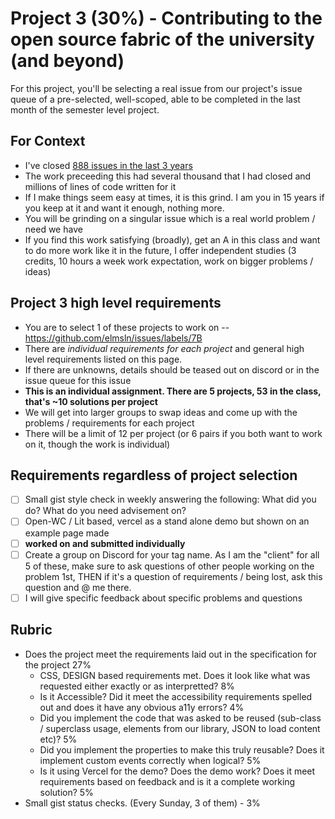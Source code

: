 # Project 3 (30%) - Contributing to the open source fabric of the university (and beyond)

For this project, you'll be selecting a real issue from our project's issue queue of a pre-selected, well-scoped, able to be completed in the last month of the semester level project.

## For Context
- I've closed [888 issues in the last 3 years](https://github.com/elmsln/issues/issues?q=assignee%3Abtopro+is%3Aopen)
- The work preceeding this had several thousand that I had closed and millions of lines of code written for it
- If I make things seem easy at times, it is this grind. I am you in 15 years if you keep at it and want it enough, nothing more.
- You will be grinding on a singular issue which is a real world problem / need we have
- If you find this work satisfying (broadly), get an A in this class and want to do more work like it in the future, I offer independent studies (3 credits, 10 hours a week work expectation, work on bigger problems / ideas)

## Project 3 high level requirements
- You are to select 1 of these projects to work on -- https://github.com/elmsln/issues/labels/7B
- There are _individual requirements for each project_ and general high level requirements listed on this page.
- If there are unknowns, details should be teased out on discord or in the issue queue for this issue
- **This is an individual assignment. There are 5 projects, 53 in the class, that's ~10 solutions per project** 
- We will get into larger groups to swap ideas and come up with the problems / requirements for each project
- There will be a limit of 12 per project (or 6 pairs if you both want to work on it, though the work is individual)

## Requirements regardless of project selection
- [ ] Small gist style check in weekly answering the following: What did you do? What do you need advisement on?
- [ ] Open-WC / Lit based, vercel as a stand alone demo but shown on an example page made
- [ ] **worked on and submitted individually**
- [ ] Create a group on Discord for your tag name. As I am the "client" for all 5 of these, make sure to ask questions of other people working on the problem 1st, THEN if it's a question of requirements / being lost, ask this question and @ me there.
- [ ] I will give specific feedback about specific problems and questions

## Rubric
- Does the project meet the requirements laid out in the specification for the project 27%
  - CSS, DESIGN based requirements met. Does it look like what was requested either exactly or as interpretted? 8%
  - Is it Accessible? Did it meet the accessibility requirements spelled out and does it have any obvious a11y errors? 4%
  - Did you implement the code that was asked to be reused (sub-class / superclass usage, elements from our library, JSON to load content etc)? 5%
  - Did you implement the properties to make this truly reusable? Does it implement custom events correctly when logical? 5%
  - Is it using Vercel for the demo? Does the demo work? Does it meet requirements based on feedback and is it a complete working solution? 5%
- Small gist status checks. (Every Sunday, 3 of them) - 3%
